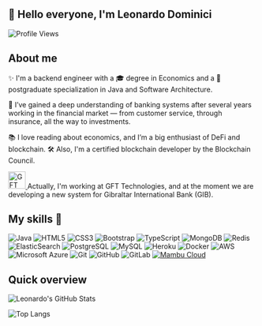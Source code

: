 ## 👋 Hello everyone, I'm Leonardo Dominici

![Profile Views](https://komarev.com/ghpvc/?username=leonardodominici&color=blue)

## About me

✨ I'm a backend engineer with a 🎓 degree in Economics and a 📘 postgraduate specialization in Java and Software Architecture.

🏦 I’ve gained a deep understanding of banking systems after several years working in the financial market — from customer service, through insurance, all the way to investments.

📚 I love reading about economics, and I’m a big enthusiast of DeFi and blockchain.
🛠️ Also, I'm a certified blockchain developer by the Blockchain Council.

<a href="https://www.gft.com" target="_blank"> <img src="https://github.com/user-attachments/assets/ae5dd2e8-d712-4405-a4cc-6a61c6558d1e" alt="GFT Logo" width="35"/> </a> Actually, I'm working at GFT Technologies, and at the moment we are developing a new system for Gibraltar International Bank (GIB).

## My skills 📜
![Java](https://img.shields.io/badge/Java-ED8B00?style=for-the-badge&logo=openjdk&logoColor=white)
![HTML5](https://img.shields.io/badge/HTML5-E34F26?style=for-the-badge&logo=html5&logoColor=white)
![CSS3](https://img.shields.io/badge/CSS3-1572B6?style=for-the-badge&logo=css3&logoColor=white)
![Bootstrap](https://img.shields.io/badge/Bootstrap-563D7C?style=for-the-badge&logo=bootstrap&logoColor=white)
![TypeScript](https://img.shields.io/badge/TypeScript-007ACC?style=for-the-badge&logo=typescript&logoColor=white)
![MongoDB](https://img.shields.io/badge/MongoDB-4EA94B?style=for-the-badge&logo=mongodb&logoColor=white)
![Redis](https://img.shields.io/badge/Redis-DC382D?style=for-the-badge&logo=redis&logoColor=white)
![ElasticSearch](https://img.shields.io/badge/Elastic_Search-005571?style=for-the-badge&logo=elasticsearch&logoColor=white)
![PostgreSQL](https://img.shields.io/badge/PostgreSQL-316192?style=for-the-badge&logo=postgresql&logoColor=white)
![MySQL](https://img.shields.io/badge/MySQL-005C84?style=for-the-badge&logo=mysql&logoColor=white)
![Heroku](https://img.shields.io/badge/Heroku-430098?style=for-the-badge&logo=heroku&logoColor=white)
![Docker](https://img.shields.io/badge/Docker-2496ED?style=for-the-badge&logo=docker&logoColor=white)
![AWS](https://img.shields.io/badge/Amazon_AWS-232F3E?style=for-the-badge&logo=amazon-aws&logoColor=white)
![Microsoft Azure](https://img.shields.io/badge/Microsoft_Azure-0078D4?style=for-the-badge&logo=microsoft-azure&logoColor=white)
![Git](https://img.shields.io/badge/Git-F05032?style=for-the-badge&logo=git&logoColor=white)
![GitHub](https://img.shields.io/badge/GitHub-100000?style=for-the-badge&logo=github&logoColor=white)
![GitLab](https://img.shields.io/badge/GitLab-330F63?style=for-the-badge&logo=gitlab&logoColor=white)
[![Mambu Cloud](https://img.shields.io/badge/Mambu%20Cloud-1E90FF?style=for-the-badge&logo=mambu&logoColor=white)](https://mambu.com/en)


## Quick overview

![Leonardo's GitHub Stats](https://github-readme-stats.vercel.app/api?username=LeoDominici71&show_icons=true&theme=github_dark)

![Top Langs](https://github-readme-stats.vercel.app/api/top-langs/?username=LeoDominici71&layout=compact&theme=github_dark)







<!--

**LeoDominici71/LeoDominici71** is a ✨ _special_ ✨ repository because its `README.md` (this file) appears on your GitHub profile.

Here are some ideas to get you started:

- 🔭 I’m currently working on ...
- 🌱 I’m currently learning ...
- 👯 I’m looking to collaborate on ...
- 🤔 I’m looking for help with ...
- 💬 Ask me about ...
- 📫 How to reach me: ...
- 😄 Pronouns: ...
- ⚡ Fun fact: ...
-->
